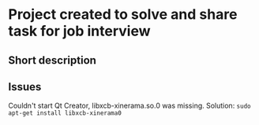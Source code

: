 # Project created to solve and share task for job interview

## Short description

## Issues

Couldn't start Qt Creator, libxcb-xinerama.so.0 was missing. Solution: `sudo apt-get install libxcb-xinerama0`
